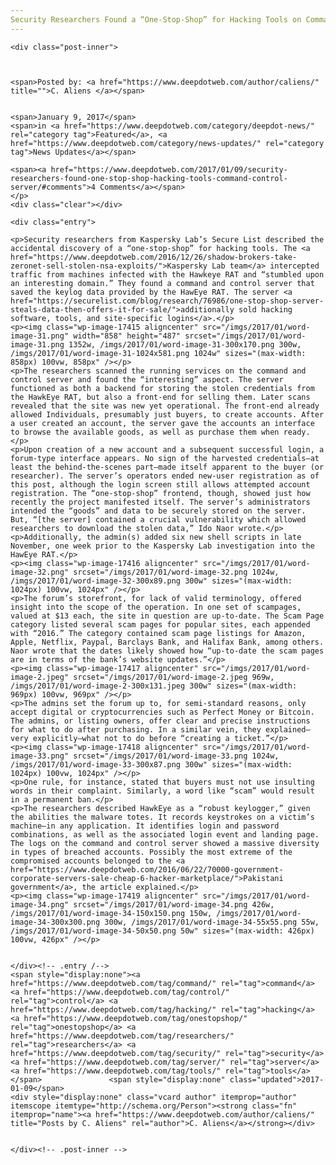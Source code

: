 ```yaml
---
Security Researchers Found a “One-Stop-Shop” for Hacking Tools on Command and Control Server
---
```

<article class="post-listing post-17409 post type-post status-publish format-standard has-post-thumbnail hentry  tag-command tag-control tag-hacking tag-onestopshop tag-researchers tag-security tag-server tag-tools">
    
    <div class="post-inner">
    
    
        
    <span>Posted by: <a href="https://www.deepdotweb.com/author/caliens/" title="">C. Aliens </a></span>
    
    
    <span>January 9, 2017</span>
    <span>in <a href="https://www.deepdotweb.com/category/deepdot-news/" rel="category tag">Featured</a>, <a href="https://www.deepdotweb.com/category/news-updates/" rel="category tag">News Updates</a></span>
    
    <span><a href="https://www.deepdotweb.com/2017/01/09/security-researchers-found-one-stop-shop-hacking-tools-command-control-server/#comments">4 Comments</a></span>
    </p>
    <div class="clear"></div>
    
    <div class="entry">
    
    <p>Security researchers from Kaspersky Lab’s Secure List described the accidental discovery of a “one-stop-shop” for hacking tools. The <a href="https://www.deepdotweb.com/2016/12/26/shadow-brokers-take-zeronet-sell-stolen-nsa-exploits/">Kaspersky Lab team</a> intercepted traffic from machines infected with the Hawkeye RAT and “stumbled upon an interesting domain.” They found a command and control server that saved the keylog data provided by the HawEye RAT. The server <a href="https://securelist.com/blog/research/76986/one-stop-shop-server-steals-data-then-offers-it-for-sale/">additionally sold hacking software, tools, and site-specific logins</a>.</p>
    <p><img class="wp-image-17415 aligncenter" src="/imgs/2017/01/word-image-31.png" width="858" height="487" srcset="/imgs/2017/01/word-image-31.png 1352w, /imgs/2017/01/word-image-31-300x170.png 300w, /imgs/2017/01/word-image-31-1024x581.png 1024w" sizes="(max-width: 858px) 100vw, 858px" /></p>
    <p>The researchers scanned the running services on the command and control server and found the “interesting” aspect. The server functioned as both a backend for storing the stolen credentials from the HawkEye RAT, but also a front-end for selling them. Later scans revealed that the site was new yet operational. The front-end already allowed Individuals, presumably just buyers, to create accounts. After a user created an account, the server gave the accounts an interface to browse the available goods, as well as purchase them when ready.</p>
    <p>Upon creation of a new account and a subsequent successful login, a forum-type interface appears. No sign of the harvested credentials—at least the behind-the-scenes part—made itself apparent to the buyer (or researcher). The server’s operators ended new-user registration as of this post, although the login screen still allows attempted account registration. The “one-stop-shop” frontend, though, showed just how recently the project manifested itself. The server’s administrators intended the “goods” and data to be securely stored on the server. But, “[the server] contained a crucial vulnerability which allowed researchers to download the stolen data,” Ido Naor wrote.</p>
    <p>Additionally, the admin(s) added six new shell scripts in late November, one week prior to the Kaspersky Lab investigation into the HawEye RAT.</p>
    <p><img class="wp-image-17416 aligncenter" src="/imgs/2017/01/word-image-32.png" srcset="/imgs/2017/01/word-image-32.png 1024w, /imgs/2017/01/word-image-32-300x89.png 300w" sizes="(max-width: 1024px) 100vw, 1024px" /></p>
    <p>The forum’s storefront, for lack of valid terminology, offered insight into the scope of the operation. In one set of scampages, valued at $13 each, the site in question are up-to-date. The Scam Page category listed several scam pages for popular sites, each appended with “2016.” The category contained scam page listings for Amazon, Apple, Netflix, Paypal, Barclays Bank, and Halifax Bank, among others. Naor wrote that the dates likely showed how “up-to-date the scam pages are in terms of the bank’s website updates.”</p>
    <p><img class="wp-image-17417 aligncenter" src="/imgs/2017/01/word-image-2.jpeg" srcset="/imgs/2017/01/word-image-2.jpeg 969w, /imgs/2017/01/word-image-2-300x131.jpeg 300w" sizes="(max-width: 969px) 100vw, 969px" /></p>
    <p>The admins set the forum up to, for semi-standard reasons, only accept digital or cryptocurrencies such as Perfect Money or Bitcoin. The admins, or listing owners, offer clear and precise instructions for what to do after purchasing. In a similar vein, they explained—very explicitly—what not to do before “creating a ticket.”</p>
    <p><img class="wp-image-17418 aligncenter" src="/imgs/2017/01/word-image-33.png" srcset="/imgs/2017/01/word-image-33.png 1024w, /imgs/2017/01/word-image-33-300x87.png 300w" sizes="(max-width: 1024px) 100vw, 1024px" /></p>
    <p>One rule, for instance, stated that buyers must not use insulting words in their complaint. Similarly, a word like “scam” would result in a permanent ban.</p>
    <p>The researchers described HawkEye as a “robust keylogger,” given the abilities the malware totes. It records keystrokes on a victim’s machine—in any application. It identifies login and password combinations, as well as the associated login event and landing page. The logs on the command and control server showed a massive diversity in types of breached accounts. Possibly the most extreme of the compromised accounts belonged to the <a href="https://www.deepdotweb.com/2016/06/22/70000-government-corporate-servers-sale-cheap-6-hacker-marketplace/">Pakistani government</a>, the article explained.</p>
    <p><img class="wp-image-17419 aligncenter" src="/imgs/2017/01/word-image-34.png" srcset="/imgs/2017/01/word-image-34.png 426w, /imgs/2017/01/word-image-34-150x150.png 150w, /imgs/2017/01/word-image-34-300x300.png 300w, /imgs/2017/01/word-image-34-55x55.png 55w, /imgs/2017/01/word-image-34-50x50.png 50w" sizes="(max-width: 426px) 100vw, 426px" /></p>
    
    
    </div><!-- .entry /-->
    <span style="display:none"><a href="https://www.deepdotweb.com/tag/command/" rel="tag">command</a> <a href="https://www.deepdotweb.com/tag/control/" rel="tag">control</a> <a href="https://www.deepdotweb.com/tag/hacking/" rel="tag">hacking</a> <a href="https://www.deepdotweb.com/tag/onestopshop/" rel="tag">onestopshop</a> <a href="https://www.deepdotweb.com/tag/researchers/" rel="tag">researchers</a> <a href="https://www.deepdotweb.com/tag/security/" rel="tag">security</a> <a href="https://www.deepdotweb.com/tag/server/" rel="tag">server</a> <a href="https://www.deepdotweb.com/tag/tools/" rel="tag">tools</a></span>				<span style="display:none" class="updated">2017-01-09</span>
    <div style="display:none" class="vcard author" itemprop="author" itemscope itemtype="http://schema.org/Person"><strong class="fn" itemprop="name"><a href="https://www.deepdotweb.com/author/caliens/" title="Posts by C. Aliens" rel="author">C. Aliens</a></strong></div>
    
    
    </div><!-- .post-inner -->
</article><!-- .post-listing -->

